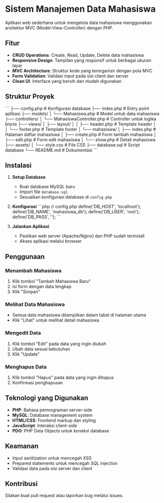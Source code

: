 # Sistem Manajemen Data Mahasiswa

Aplikasi web sederhana untuk mengelola data mahasiswa menggunakan arsitektur MVC (Model-View-Controller) dengan PHP.

## Fitur

- **CRUD Operations**: Create, Read, Update, Delete data mahasiswa
- **Responsive Design**: Tampilan yang responsif untuk berbagai ukuran layar
- **MVC Architecture**: Struktur kode yang terorganisir dengan pola MVC
- **Form Validation**: Validasi input pada sisi client dan server
- **Clean UI**: Interface yang bersih dan mudah digunakan

## Struktur Proyek

\`\`\`
├── config.php              # Konfigurasi database
├── index.php               # Entry point aplikasi
├── models/
│   └── Mahasiswa.php       # Model untuk data mahasiswa
├── controllers/
│   └── MahasiswaController.php # Controller untuk logika bisnis
├── views/
│   ├── layout/
│   │   ├── header.php      # Template header
│   │   └── footer.php      # Template footer
│   └── mahasiswa/
│       ├── index.php       # Halaman daftar mahasiswa
│       ├── create.php      # Form tambah mahasiswa
│       ├── edit.php        # Form edit mahasiswa
│       └── show.php        # Detail mahasiswa
├── assets/
│   └── style.css           # File CSS
├── database.sql            # Script database
└── README.md               # Dokumentasi
\`\`\`

## Instalasi

1. **Setup Database**
   - Buat database MySQL baru
   - Import file `database.sql`
   - Sesuaikan konfigurasi database di `config.php`

2. **Konfigurasi**
   \`\`\`php
   // config.php
   define('DB_HOST', 'localhost');
   define('DB_NAME', 'mahasiswa_db');
   define('DB_USER', 'root');
   define('DB_PASS', '');
   \`\`\`

3. **Jalankan Aplikasi**
   - Pastikan web server (Apache/Nginx) dan PHP sudah terinstall
   - Akses aplikasi melalui browser

## Penggunaan

### Menambah Mahasiswa
1. Klik tombol "Tambah Mahasiswa Baru"
2. Isi form dengan data lengkap
3. Klik "Simpan"

### Melihat Data Mahasiswa
- Semua data mahasiswa ditampilkan dalam tabel di halaman utama
- Klik "Lihat" untuk melihat detail mahasiswa

### Mengedit Data
1. Klik tombol "Edit" pada data yang ingin diubah
2. Ubah data sesuai kebutuhan
3. Klik "Update"

### Menghapus Data
1. Klik tombol "Hapus" pada data yang ingin dihapus
2. Konfirmasi penghapusan

## Teknologi yang Digunakan

- **PHP**: Bahasa pemrograman server-side
- **MySQL**: Database management system
- **HTML/CSS**: Frontend markup dan styling
- **JavaScript**: Interaksi client-side
- **PDO**: PHP Data Objects untuk koneksi database

## Keamanan

- Input sanitization untuk mencegah XSS
- Prepared statements untuk mencegah SQL injection
- Validasi data pada sisi server dan client

## Kontribusi

Silakan buat pull request atau laporkan bug melalui issues.
